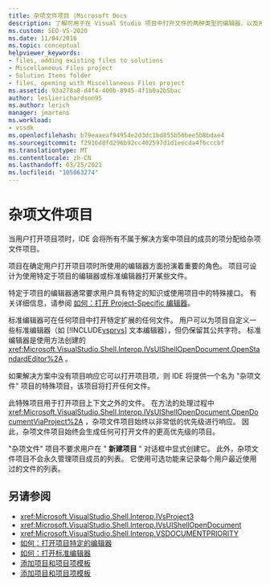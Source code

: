 ```yaml
---
title: 杂项文件项目 |Microsoft Docs
description: 了解可用于在 Visual Studio 项目中打开文件的两种类型的编辑器，以及用于确定要使用的编辑器的项目角色。
ms.custom: SEO-VS-2020
ms.date: 11/04/2016
ms.topic: conceptual
helpviewer_keywords:
- files, adding existing files to solutions
- Miscellaneous Files project
- Solution Items folder
- files, opening with Miscellaneous Files project
ms.assetid: 93a278a8-d4f4-400b-8945-4f1b0a2b5bac
author: leslierichardson95
ms.author: lerich
manager: jmartens
ms.workload:
- vssdk
ms.openlocfilehash: b79eaaeaf94954e2d3dc1bd855b56bee5b8bdae4
ms.sourcegitcommit: f2916d8fd296b92cc402597d1d1eecda4f6cccbf
ms.translationtype: MT
ms.contentlocale: zh-CN
ms.lasthandoff: 03/25/2021
ms.locfileid: "105063274"
---
```

# <a name="miscellaneous-files-project"></a>杂项文件项目
当用户打开项目项时，IDE 会将所有不属于解决方案中项目的成员的项分配给杂项文件项目。

 项目在确定用户打开项目项时所使用的编辑器方面扮演着重要的角色。 项目可设计为使用特定于项目的编辑器或标准编辑器打开某些文件。

 特定于项目的编辑器通常要求用户具有特定的知识或使用项目中的特殊接口。 有关详细信息，请参阅 [如何：打开 Project-Specific 编辑器](../../extensibility/how-to-open-project-specific-editors.md)。

 标准编辑器可在任何项目中打开特定扩展的任何文件。 用户可以为项目自定义一些标准编辑器（如 [!INCLUDE[vsprvs](../../code-quality/includes/vsprvs_md.md)] 文本编辑器），但仍保留其公共字符。 标准编辑器是使用方法创建的 <xref:Microsoft.VisualStudio.Shell.Interop.IVsUIShellOpenDocument.OpenStandardEditor%2A> 。

 如果解决方案中没有项目响应它可以打开项目项，则 IDE 将提供一个名为 "杂项文件" 项目的特殊项目，该项目将打开任何文件。

 此特殊项目用于打开项目上下文之外的文件。 在方法的处理过程中 <xref:Microsoft.VisualStudio.Shell.Interop.IVsUIShellOpenDocument.OpenDocumentViaProject%2A> ，杂项文件项目始终以非常低的优先级进行响应。 因此，杂项文件项目始终会生成任何可打开文件的更高优先级的项目。

 "杂项文件" 项目不要求用户在 " **新建项目** " 对话框中显式创建它。 此外，杂项文件项目不会永久管理项目成员的列表。 它使用可选功能来记录每个用户最近使用过的文件的列表。

## <a name="see-also"></a>另请参阅
- <xref:Microsoft.VisualStudio.Shell.Interop.IVsProject3>
- <xref:Microsoft.VisualStudio.Shell.Interop.IVsUIShellOpenDocument>
- <xref:Microsoft.VisualStudio.Shell.Interop.VSDOCUMENTPRIORITY>
- [如何：打开项目特定的编辑器](../../extensibility/how-to-open-project-specific-editors.md)
- [如何：打开标准编辑器](../../extensibility/how-to-open-standard-editors.md)
- [添加项目和项目项模板](../../extensibility/internals/adding-project-and-project-item-templates.md)
- [添加项目和项目项模板](../../extensibility/internals/adding-project-and-project-item-templates.md)
